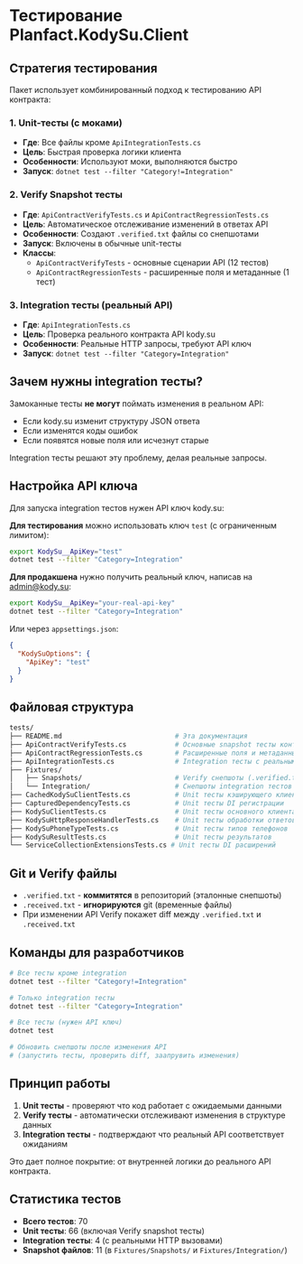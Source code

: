 # Тестирование Planfact.KodySu.Client

## Стратегия тестирования

Пакет использует комбинированный подход к тестированию API контракта:

### 1. Unit-тесты (с моками)

- **Где**: Все файлы кроме `ApiIntegrationTests.cs`
- **Цель**: Быстрая проверка логики клиента
- **Особенности**: Используют моки, выполняются быстро
- **Запуск**: `dotnet test --filter "Category!=Integration"`

### 2. Verify Snapshot тесты

- **Где**: `ApiContractVerifyTests.cs` и `ApiContractRegressionTests.cs`
- **Цель**: Автоматическое отслеживание изменений в ответах API
- **Особенности**: Создают `.verified.txt` файлы со снепшотами
- **Запуск**: Включены в обычные unit-тесты
- **Классы**:
  - `ApiContractVerifyTests` - основные сценарии API (12 тестов)
  - `ApiContractRegressionTests` - расширенные поля и метаданные (1 тест)

### 3. Integration тесты (реальный API)

- **Где**: `ApiIntegrationTests.cs`
- **Цель**: Проверка реального контракта API kody.su
- **Особенности**: Реальные HTTP запросы, требуют API ключ
- **Запуск**: `dotnet test --filter "Category=Integration"`

## Зачем нужны integration тесты?

Замоканные тесты **не могут** поймать изменения в реальном API:

- Если kody.su изменит структуру JSON ответа
- Если изменятся коды ошибок
- Если появятся новые поля или исчезнут старые

Integration тесты решают эту проблему, делая реальные запросы.

## Настройка API ключа

Для запуска integration тестов нужен API ключ kody.su:

**Для тестирования** можно использовать ключ `test` (с ограниченным лимитом):

```bash
export KodySu__ApiKey="test"
dotnet test --filter "Category=Integration"
```

**Для продакшена** нужно получить реальный ключ, написав на <admin@kody.su>:

```bash
export KodySu__ApiKey="your-real-api-key"
dotnet test --filter "Category=Integration"
```

Или через `appsettings.json`:

```json
{
  "KodySuOptions": {
    "ApiKey": "test"
  }
}
```

## Файловая структура

```bash
tests/
├── README.md                            # Эта документация
├── ApiContractVerifyTests.cs            # Основные snapshot тесты контракта API
├── ApiContractRegressionTests.cs        # Расширенные поля и метаданные API
├── ApiIntegrationTests.cs               # Integration тесты с реальным API
├── Fixtures/
│   ├── Snapshots/                       # Verify снепшоты (.verified.txt)
│   └── Integration/                     # Снепшоты integration тестов
├── CachedKodySuClientTests.cs           # Unit тесты кэширующего клиента
├── CapturedDependencyTests.cs           # Unit тесты DI регистрации
├── KodySuClientTests.cs                 # Unit тесты основного клиента
├── KodySuHttpResponseHandlerTests.cs    # Unit тесты обработки ответов
├── KodySuPhoneTypeTests.cs              # Unit тесты типов телефонов
├── KodySuResultTests.cs                 # Unit тесты результатов
└── ServiceCollectionExtensionsTests.cs # Unit тесты DI расширений
```

## Git и Verify файлы

- `.verified.txt` - **коммитятся** в репозиторий (эталонные снепшоты)
- `.received.txt` - **игнорируются** git (временные файлы)
- При изменении API Verify покажет diff между `.verified.txt` и `.received.txt`

## Команды для разработчиков

```bash
# Все тесты кроме integration
dotnet test --filter "Category!=Integration"

# Только integration тесты
dotnet test --filter "Category=Integration"

# Все тесты (нужен API ключ)
dotnet test

# Обновить снепшоты после изменения API
# (запустить тесты, проверить diff, заапрувить изменения)
```

## Принцип работы

1. **Unit тесты** - проверяют что код работает с ожидаемыми данными
2. **Verify тесты** - автоматически отслеживают изменения в структуре данных
3. **Integration тесты** - подтверждают что реальный API соответствует ожиданиям

Это дает полное покрытие: от внутренней логики до реального API контракта.

## Статистика тестов

- **Всего тестов**: 70
- **Unit тесты**: 66 (включая Verify snapshot тесты)
- **Integration тесты**: 4 (с реальными HTTP вызовами)
- **Snapshot файлов**: 11 (в `Fixtures/Snapshots/` и `Fixtures/Integration/`)
